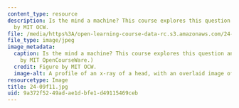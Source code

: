 ```yaml
---
content_type: resource
description: Is the mind a machine? This course explores this question and more. Figure
  by MIT OCW.
file: /media/https%3A/open-learning-course-data-rc.s3.amazonaws.com/24-09-minds-and-machines-fall-2011/9a372f5249adae1dbfe1d49115469ceb_24-09f11.jpg
file_type: image/jpeg
image_metadata:
  caption: Is the mind a machine? This course explores this question and more. (Image
    by MIT OpenCourseWare.)
  credit: Figure by MIT OCW.
  image-alt: A profile of an x-ray of a head, with an overlaid image of cogs.
resourcetype: Image
title: 24-09f11.jpg
uid: 9a372f52-49ad-ae1d-bfe1-d49115469ceb
---
```

